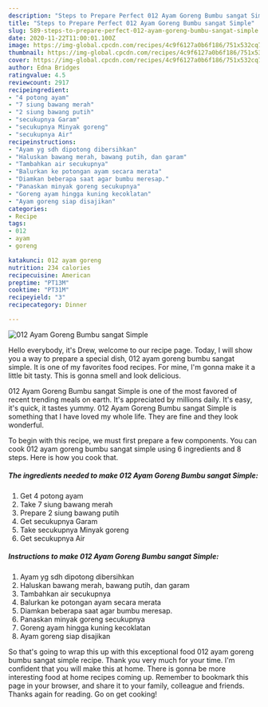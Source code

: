 ```yaml
---
description: "Steps to Prepare Perfect 012 Ayam Goreng Bumbu sangat Simple"
title: "Steps to Prepare Perfect 012 Ayam Goreng Bumbu sangat Simple"
slug: 589-steps-to-prepare-perfect-012-ayam-goreng-bumbu-sangat-simple
date: 2020-11-22T11:00:01.100Z
image: https://img-global.cpcdn.com/recipes/4c9f6127a0b6f186/751x532cq70/012-ayam-goreng-bumbu-sangat-simple-foto-resep-utama.jpg
thumbnail: https://img-global.cpcdn.com/recipes/4c9f6127a0b6f186/751x532cq70/012-ayam-goreng-bumbu-sangat-simple-foto-resep-utama.jpg
cover: https://img-global.cpcdn.com/recipes/4c9f6127a0b6f186/751x532cq70/012-ayam-goreng-bumbu-sangat-simple-foto-resep-utama.jpg
author: Edna Bridges
ratingvalue: 4.5
reviewcount: 2917
recipeingredient:
- "4 potong ayam"
- "7 siung bawang merah"
- "2 siung bawang putih"
- "secukupnya Garam"
- "secukupnya Minyak goreng"
- "secukupnya Air"
recipeinstructions:
- "Ayam yg sdh dipotong dibersihkan"
- "Haluskan bawang merah, bawang putih, dan garam"
- "Tambahkan air secukupnya"
- "Balurkan ke potongan ayam secara merata"
- "Diamkan beberapa saat agar bumbu meresap."
- "Panaskan minyak goreng secukupnya"
- "Goreng ayam hingga kuning kecoklatan"
- "Ayam goreng siap disajikan"
categories:
- Recipe
tags:
- 012
- ayam
- goreng

katakunci: 012 ayam goreng 
nutrition: 234 calories
recipecuisine: American
preptime: "PT13M"
cooktime: "PT31M"
recipeyield: "3"
recipecategory: Dinner

---
```



![012 Ayam Goreng Bumbu sangat Simple](https://img-global.cpcdn.com/recipes/4c9f6127a0b6f186/751x532cq70/012-ayam-goreng-bumbu-sangat-simple-foto-resep-utama.jpg)

Hello everybody, it's Drew, welcome to our recipe page. Today, I will show you a way to prepare a special dish, 012 ayam goreng bumbu sangat simple. It is one of my favorites food recipes. For mine, I'm gonna make it a little bit tasty. This is gonna smell and look delicious.

012 Ayam Goreng Bumbu sangat Simple is one of the most favored of recent trending meals on earth. It's appreciated by millions daily. It's easy, it's quick, it tastes yummy. 012 Ayam Goreng Bumbu sangat Simple is something that I have loved my whole life. They are fine and they look wonderful.




To begin with this recipe, we must first prepare a few components. You can cook 012 ayam goreng bumbu sangat simple using 6 ingredients and 8 steps. Here is how you cook that.

<!--inarticleads1-->

##### The ingredients needed to make 012 Ayam Goreng Bumbu sangat Simple:

1. Get 4 potong ayam
1. Take 7 siung bawang merah
1. Prepare 2 siung bawang putih
1. Get secukupnya Garam
1. Take secukupnya Minyak goreng
1. Get secukupnya Air




<!--inarticleads2-->

##### Instructions to make 012 Ayam Goreng Bumbu sangat Simple:

1. Ayam yg sdh dipotong dibersihkan
1. Haluskan bawang merah, bawang putih, dan garam
1. Tambahkan air secukupnya
1. Balurkan ke potongan ayam secara merata
1. Diamkan beberapa saat agar bumbu meresap.
1. Panaskan minyak goreng secukupnya
1. Goreng ayam hingga kuning kecoklatan
1. Ayam goreng siap disajikan




So that's going to wrap this up with this exceptional food 012 ayam goreng bumbu sangat simple recipe. Thank you very much for your time. I'm confident that you will make this at home. There is gonna be more interesting food at home recipes coming up. Remember to bookmark this page in your browser, and share it to your family, colleague and friends. Thanks again for reading. Go on get cooking!
